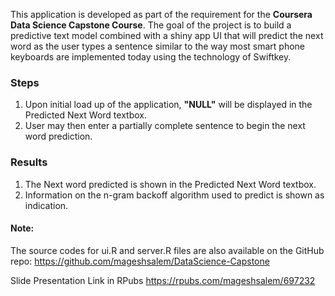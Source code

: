 This application is developed as part of the requirement for the
**Coursera Data Science Capstone Course**. The goal of the project is to
build a predictive text model combined with a shiny app UI that will
predict the next word as the user types a sentence similar to the way
most smart phone keyboards are implemented today using the technology of
Swiftkey.

### Steps

1.  Upon initial load up of the application, **"NULL"** will be
    displayed in the Predicted Next Word textbox.
2.  User may then enter a partially complete sentence to begin the next
    word prediction.

### Results

1.  The Next word predicted is shown in the Predicted Next Word textbox.
2.  Information on the n-gram backoff algorithm used to predict is shown
    as indication.

#### Note:

The source codes for ui.R and server.R files are also available on the
GitHub repo: https://github.com/mageshsalem/DataScience-Capstone

Slide Presentation Link in RPubs
https://rpubs.com/mageshsalem/697232
